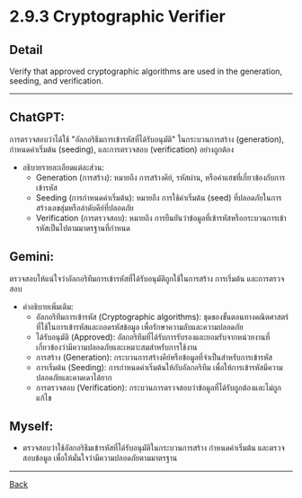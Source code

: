 # 2.9.3 Cryptographic Verifier

## Detail
Verify that approved cryptographic algorithms are used in the 
generation, seeding, and verification. 

---
## ChatGPT:
การตรวจสอบว่าได้ใช้ "อัลกอริธึมการเข้ารหัสที่ได้รับอนุมัติ" ในกระบวนการสร้าง (generation), กำหนดค่าเริ่มต้น (seeding), และการตรวจสอบ (verification) อย่างถูกต้อง

- อธิบายรายละเอียดแต่ละส่วน:
  - Generation (การสร้าง): หมายถึง การสร้างคีย์, รหัสผ่าน, หรือค่าแฮชที่เกี่ยวข้องกับการเข้ารหัส
  - Seeding (การกำหนดค่าเริ่มต้น): หมายถึง การใช้ค่าเริ่มต้น (seed) ที่ปลอดภัยในการสร้างเลขสุ่มหรือลำดับคีย์ที่ปลอดภัย
  - Verification (การตรวจสอบ): หมายถึง การยืนยันว่าข้อมูลที่เข้ารหัสหรือกระบวนการเข้ารหัสเป็นไปตามมาตรฐานที่กำหนด
    
## Gemini:
ตรวจสอบให้แน่ใจว่าอัลกอริทึมการเข้ารหัสที่ได้รับอนุมัติถูกใช้ในการสร้าง การเริ่มต้น และการตรวจสอบ

- คำอธิบายเพิ่มเติม:
  - อัลกอริทึมการเข้ารหัส (Cryptographic algorithms): ชุดของขั้นตอนทางคณิตศาสตร์ที่ใช้ในการเข้ารหัสและถอดรหัสข้อมูล เพื่อรักษาความลับและความปลอดภัย
  - ได้รับอนุมัติ (Approved): อัลกอริทึมที่ได้รับการรับรองและยอมรับจากหน่วยงานที่เกี่ยวข้องว่ามีความปลอดภัยและเหมาะสมสำหรับการใช้งาน
  - การสร้าง (Generation): กระบวนการสร้างคีย์หรือข้อมูลที่จำเป็นสำหรับการเข้ารหัส
  - การเริ่มต้น (Seeding): การกำหนดค่าเริ่มต้นให้กับอัลกอริทึม เพื่อให้การเข้ารหัสมีความปลอดภัยและคาดเดาได้ยาก
  - การตรวจสอบ (Verification): กระบวนการตรวจสอบว่าข้อมูลที่ได้รับถูกต้องและไม่ถูกแก้ไข

## Myself:
- ตรวจสอบว่าใช้อัลกอริธึมเข้ารหัสที่ได้รับอนุมัติในกระบวนการสร้าง กำหนดค่าเริ่มต้น และตรวจสอบข้อมูล เพื่อให้มั่นใจว่ามีความปลอดภัยตามมาตรฐาน

---

[Back](README.md)
